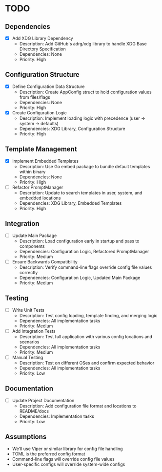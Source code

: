 # TODO

## Dependencies
- [x] Add XDG Library Dependency
  - Description: Add GitHub's adrg/xdg library to handle XDG Base Directory Specification
  - Dependencies: None
  - Priority: High

## Configuration Structure
- [x] Define Configuration Data Structure
  - Description: Create AppConfig struct to hold configuration values from files/flags
  - Dependencies: None
  - Priority: High
- [x] Create Configuration Logic
  - Description: Implement loading logic with precedence (user → system → defaults)
  - Dependencies: XDG Library, Configuration Structure
  - Priority: High

## Template Management
- [x] Implement Embedded Templates
  - Description: Use Go embed package to bundle default templates within binary
  - Dependencies: None
  - Priority: High
- [ ] Refactor PromptManager
  - Description: Update to search templates in user, system, and embedded locations
  - Dependencies: XDG Library, Embedded Templates
  - Priority: High

## Integration
- [ ] Update Main Package
  - Description: Load configuration early in startup and pass to components
  - Dependencies: Configuration Logic, Refactored PromptManager
  - Priority: Medium
- [ ] Ensure Backwards Compatibility
  - Description: Verify command-line flags override config file values correctly
  - Dependencies: Configuration Logic, Updated Main Package
  - Priority: Medium

## Testing
- [ ] Write Unit Tests
  - Description: Test config loading, template finding, and merging logic
  - Dependencies: All implementation tasks
  - Priority: Medium
- [ ] Add Integration Tests
  - Description: Test full application with various config locations and scenarios
  - Dependencies: All implementation tasks
  - Priority: Medium
- [ ] Manual Testing
  - Description: Test on different OSes and confirm expected behavior
  - Dependencies: All implementation tasks
  - Priority: Low

## Documentation
- [ ] Update Project Documentation
  - Description: Add configuration file format and locations to README/docs
  - Dependencies: Implementation tasks
  - Priority: Low

## Assumptions
- We'll use Viper or similar library for config file handling
- TOML is the preferred config format
- Command-line flags will override config file values
- User-specific configs will override system-wide configs